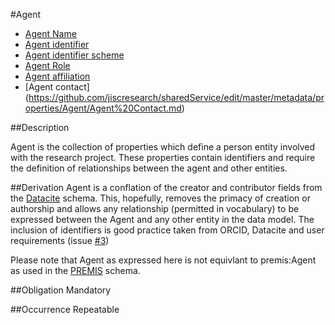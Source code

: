 #Agent

* [Agent Name](https://github.com/jiscresearch/sharedService/blob/master/metadata/properties/Agent/Agent%20Name.md)
* [Agent identifier](https://github.com/jiscresearch/sharedService/blob/master/metadata/properties/Agent/Agent%20Identifier.md)
* [Agent identifier scheme](https://github.com/jiscresearch/sharedService/blob/master/metadata/properties/Agent/Agent%20Identifier.md#agent-identifier-scheme)
* [Agent Role](https://github.com/jiscresearch/sharedService/blob/master/metadata/properties/Agent/Agent%20role.md)
* [Agent affiliation](https://github.com/jiscresearch/sharedService/blob/master/metadata/properties/Agent/Agent%20affiliation.md)
* [Agent contact] (https://github.com/jiscresearch/sharedService/edit/master/metadata/properties/Agent/Agent%20Contact.md)

##Description

Agent is the collection of properties which define a person entity involved with the research project. These properties contain identifiers and require the definition of relationships between the agent and other entities.

##Derivation
Agent is a conflation of the creator and contributor fields from the [Datacite](http://schema.datacite.org/) schema. This, hopefully, removes the primacy of creation or authorship and allows any relationship (permitted in vocabulary) to be expressed between the Agent and any other entity in the data model. The inclusion of identifiers is good practice taken from ORCID, Datacite and user requirements (issue [#3](https://github.com/jiscresearch/sharedService/issues/3))  

Please note that Agent as expressed here is not equivlant to premis:Agent as used in the [PREMIS](http://www.loc.gov/standards/premis/v3/) schema.

##Obligation
Mandatory

##Occurrence
Repeatable

